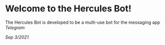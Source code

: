 # Welcome to the Hercules Bot!

The Hercules Bot is developed to be a multi-use bot for the messaging app *Telegram*

*Sep 3/2021*
